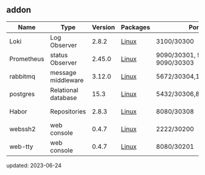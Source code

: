 ## addon


| Name        | Type      | Version |  Packages   |  Ports    |     DNS   |   command  |      
| ------      | ------    | ------  | ------      |   -----   |    -----  |   -----   |
| Loki        | Log Observer          | 2.8.2   | [Linux](https://grafana.com/oss/loki/)              |          3100/30300                 | NA |init-addon loki| 
| Prometheus  | status Observer       | 2.45.0  | [Linux](https://github.com/prometheus/prometheus/)  |  9090/30301, 9100/30302, 9090/30303 | NA |init-addon prometheus |
| rabbitmq    | message middleware    | 3.12.0  | [Linux](https://www.rabbitmq.com/)                  |   5672/30304,15672/30305            | NA |init-addon rabbitmq|
| postgres    | Relational database   | 15.3    | [Linux](https://www.postgresql.org/)                |   5432/30306,8080/30307             | NA |init-addon postgres|
| Habor       | Repositories          | 2.8.3   | [Linux](https://www.habor.com/en/)                  |         8080/30308                  | NA | init-addon harbor |
| webssh2     | web console           | 0.4.7   | [Linux](https://github.com/billchurch/webssh2)      |         2222/30200                  | NA | init-addon webssh |
| web-tty     | web console           | 0.4.7   | [Linux](https://github.com/wrfly/container-web-tty) |         8080/30201                  | NA | init-addon webtty  |

updated: 2023-06-24
